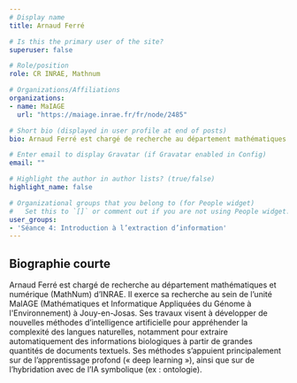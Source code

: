 ```yaml
---
# Display name
title: Arnaud Ferré

# Is this the primary user of the site?
superuser: false

# Role/position
role: CR INRAE, Mathnum

# Organizations/Affiliations
organizations:
- name: MaIAGE
  url: "https://maiage.inrae.fr/fr/node/2485"

# Short bio (displayed in user profile at end of posts)
bio: Arnaud Ferré est chargé de recherche au département mathématiques et numérique (MathNum) d’INRAE. 

# Enter email to display Gravatar (if Gravatar enabled in Config)
email: ""

# Highlight the author in author lists? (true/false)
highlight_name: false

# Organizational groups that you belong to (for People widget)
#   Set this to `[]` or comment out if you are not using People widget.
user_groups:
- 'Séance 4: Introduction à l’extraction d’information'
---
```


## Biographie courte

Arnaud Ferré est chargé de recherche au département mathématiques et numérique (MathNum) d’INRAE. Il exerce sa recherche au sein de l’unité MaIAGE (Mathématiques et Informatique Appliquées du Génome à l'Environnement) à Jouy-en-Josas. Ses travaux visent à développer de nouvelles méthodes d’intelligence artificielle pour appréhender la complexité des langues naturelles, notamment pour extraire automatiquement des informations biologiques à partir de grandes quantités de documents textuels. Ses méthodes s’appuient principalement sur de l’apprentissage profond (« deep learning »), ainsi que sur de l’hybridation avec de l’IA symbolique (ex : ontologie).
